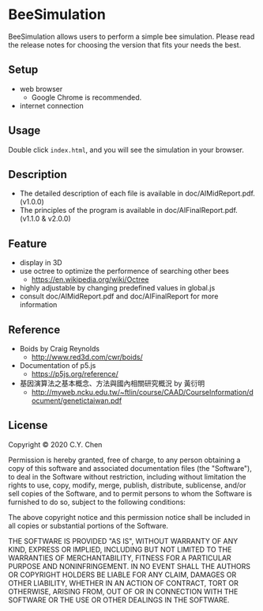 # BeeSimulation
BeeSimulation allows users to perform a simple bee simulation. Please read the release notes for choosing the version that fits your needs the best.

## Setup
+ web browser
  + Google Chrome is recommended.
+ internet connection

## Usage
Double click `index.html`, and you will see the simulation in your browser.

## Description
+ The detailed description of each file is available in doc/AIMidReport.pdf. (v1.0.0)
+ The principles of the program is available in doc/AIFinalReport.pdf. (v1.1.0 & v2.0.0)

## Feature
+ display in 3D
+ use octree to optimize the performence of searching other bees
  + https://en.wikipedia.org/wiki/Octree
+ highly adjustable by changing predefined values in global.js
+ consult doc/AIMidReport.pdf and doc/AIFinalReport for more information

## Reference
+ Boids by Craig Reynolds
  + http://www.red3d.com/cwr/boids/
+ Documentation of p5.js
  + https://p5js.org/reference/
+ 基因演算法之基本概念、方法與國內相關研究概況 by 黃衍明
  + http://myweb.ncku.edu.tw/~ftlin/course/CAAD/CourseInformation/document/genetictaiwan.pdf

## License
Copyright © 2020 C.Y. Chen

Permission is hereby granted, free of charge, to any person obtaining a copy of this software and associated documentation files (the "Software"), to deal in the Software without restriction, including without limitation the rights to use, copy, modify, merge, publish, distribute, sublicense, and/or sell copies of the Software, and to permit persons to whom the Software is furnished to do so, subject to the following conditions:

The above copyright notice and this permission notice shall be included in all copies or substantial portions of the Software.

THE SOFTWARE IS PROVIDED "AS IS", WITHOUT WARRANTY OF ANY KIND, EXPRESS OR IMPLIED, INCLUDING BUT NOT LIMITED TO THE WARRANTIES OF MERCHANTABILITY, FITNESS FOR A PARTICULAR PURPOSE AND NONINFRINGEMENT. IN NO EVENT SHALL THE AUTHORS OR COPYRIGHT HOLDERS BE LIABLE FOR ANY CLAIM, DAMAGES OR OTHER LIABILITY, WHETHER IN AN ACTION OF CONTRACT, TORT OR OTHERWISE, ARISING FROM, OUT OF OR IN CONNECTION WITH THE SOFTWARE OR THE USE OR OTHER DEALINGS IN THE SOFTWARE.
